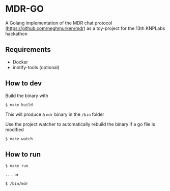 # MDR-GO #

A Golang implementation of the MDR chat protocol (https://github.com/neghmurken/mdr) as a toy-project for the 13th KNPLabs hackathon

## Requirements

 - Docker
 - inotify-tools (optional)

## How to dev

Build the binary with

```shell
$ make build
```

This will produce a `mdr` binary in the `/bin` folder

Use the project watcher to automatically rebuild the binary if a go file is modified

```shell
$ make watch
```

## How to run

```shell
$ make run

... or

$ /bin/mdr
```
